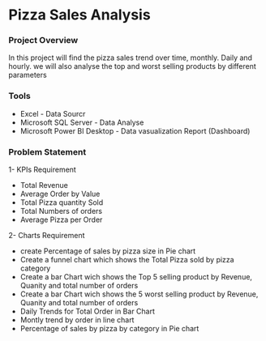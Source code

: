 # Pizza Sales Analysis

### Project Overview
In this project will find the pizza sales trend over time, monthly. Daily and hourly. we will also analyse the top and worst selling products by different parameters

### Tools
- Excel - Data Sourcr
- Microsoft SQL Server - Data Analyse
- Microsoft Power BI Desktop - Data vasualization Report (Dashboard)

### Problem Statement
1- KPIs Requirement 
  - Total Revenue
  - Average Order by Value
  - Total Pizza quantity Sold
  - Total Numbers of orders
  - Average Pizza per Order

2- Charts Requirement
  - create Percentage of sales by pizza size in Pie chart
  - Create a funnel chart which shows the Total Pizza sold by pizza category
  - Create a bar Chart wich shows the Top 5 selling product by Revenue, Quanity and total number of orders
  - Create a bar Chart wich shows the  5 worst selling product by Revenue, Quanity and total number of orders
  - Daily Trends for Total Order in Bar Chart
  - Montly trend by order in line chart
  - Percentage of sales by pizza by category in Pie chart
